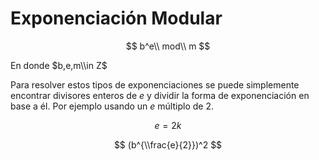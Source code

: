 # Exponenciación Modular

$$ b^e\\ mod\\ m $$

En donde $b,e,m\\in Z$

Para resolver estos tipos de exponenciaciones se puede simplemente encontrar
divisores enteros de $e$ y dividir la forma de exponenciación en base a él. Por
ejemplo usando un $e$ múltiplo de 2.

$$ e=2k $$

$$ (b^{\\frac{e}{2}})^2 $$
